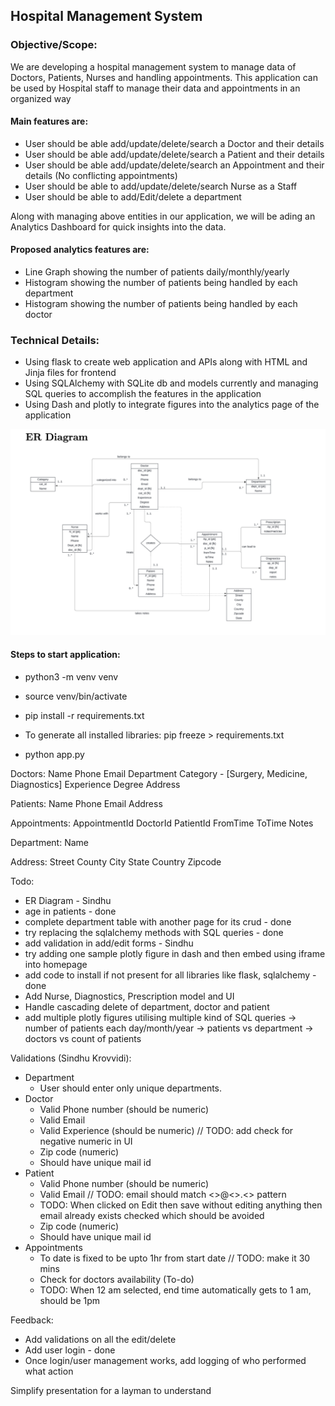 ## Hospital Management System


### Objective/Scope:

We are developing a hospital management system to manage data of Doctors, Patients, Nurses and handling appointments.
This application can be used by Hospital staff to manage their data and appointments in an organized way

#### Main features are:
- User should be able add/update/delete/search a Doctor and their details
- User should be able add/update/delete/search a Patient and their details
- User should be able add/update/delete/search an Appointment and their details (No conflicting appointments)
- User should be able to add/update/delete/search Nurse as a Staff
- User should be able to add/Edit/delete a department

Along with managing above entities in our application, we will be ading an Analytics Dashboard for quick insights into the data.

#### Proposed analytics features are:
- Line Graph showing the number of patients daily/monthly/yearly
- Histogram showing the number of patients being handled by each department
- Histogram showing the number of patients being handled by each doctor

### Technical Details:
- Using flask to create web application and APIs along with HTML and Jinja files for frontend
- Using SQLAlchemy with SQLite db and models currently and managing SQL queries to accomplish the features in the application
- Using Dash and plotly to integrate figures into the analytics page of the application

![img.png](img.png)


#### Steps to start application:

- python3 -m venv venv

- source venv/bin/activate

- pip install -r requirements.txt

- To generate all installed libraries: pip freeze > requirements.txt
- python app.py


Doctors:
Name
Phone
Email
Department
Category - [Surgery, Medicine, Diagnostics]
Experience
Degree
Address

Patients:
Name
Phone
Email
Address

Appointments:
AppointmentId
DoctorId
PatientId
FromTime
ToTime
Notes

Department:
Name

Address:
Street
County
City
State
Country
Zipcode



Todo:

- ER Diagram - Sindhu
- age in patients - done
- complete department table with another page for its crud - done
- try replacing the sqlalchemy methods with SQL queries - done
- add validation in add/edit forms - Sindhu
- try adding one sample plotly figure in dash and then embed using iframe into homepage
- add code to install if not present for all libraries like flask, sqlalchemy - done
- Add Nurse, Diagnostics, Prescription model and UI
- Handle cascading delete of department, doctor and patient
- add multiple plotly figures utilising multiple kind of SQL queries
-> number of patients each day/month/year
-> patients vs department
-> doctors vs count of patients

Validations (Sindhu Krovvidi):
- Department 
    - User should enter only unique departments.
- Doctor
    - Valid Phone number (should be numeric)
    - Valid Email
    - Valid Experience (should be numeric) // TODO: add check for negative numeric in UI
    - Zip code (numeric)
    - Should have unique mail id
- Patient
    - Valid Phone number (should be numeric)
    - Valid Email // TODO: email should match <>@<>.<> pattern
    - TODO: When clicked on Edit then save without editing anything then email already exists checked which should be avoided
    - Zip code (numeric)
    - Should have unique mail id
- Appointments
    - To date is fixed to be upto 1hr from start date // TODO: make it 30 mins
    - Check for doctors availability (To-do)
    - TODO: When 12 am selected, end time automatically gets to 1 am, should be 1pm


Feedback:
- Add validations on all the edit/delete
- Add user login - done
- Once login/user management works, add logging of who performed what action

Simplify presentation for a layman to understand
